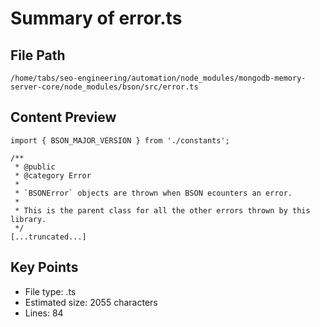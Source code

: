 # Summary of error.ts
  
## File Path
`/home/tabs/seo-engineering/automation/node_modules/mongodb-memory-server-core/node_modules/bson/src/error.ts`

## Content Preview
```
import { BSON_MAJOR_VERSION } from './constants';

/**
 * @public
 * @category Error
 *
 * `BSONError` objects are thrown when BSON ecounters an error.
 *
 * This is the parent class for all the other errors thrown by this library.
 */
[...truncated...]
```

## Key Points
- File type: .ts
- Estimated size: 2055 characters
- Lines: 84
